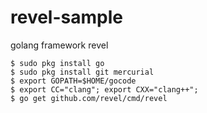 revel-sample
============

golang framework revel

```sh:freebsd10 golang setup
$ sudo pkg install go
$ sudo pkg install git mercurial
$ export GOPATH=$HOME/gocode
$ export CC="clang"; export CXX="clang++";
$ go get github.com/revel/cmd/revel
```

